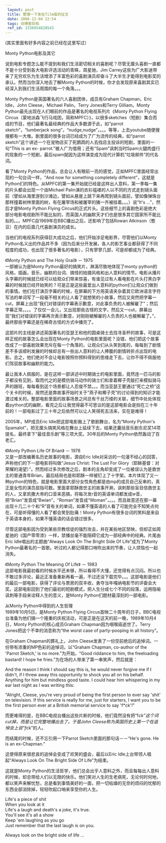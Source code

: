 ```yaml
---
 layout: post
 title: 整理一下发在film版的征文
 date: 2006-12-04 22:54
 tags: 旧博客存档
 ref_id: 1536954820543
---
```

(其实里面有好多内容之前已经在这里写过）



Monty Python电影及其它



说到电影专题怎么能不提到和我们生活密切相关的喜剧呢？尽管无厘头喜剧一直都不是十分受到各大电影评选活动的青睐，周星驰，Jim
Carrey这些为广大影迷带来了无穷欢乐为生活增添了丰富色彩的喜剧演员却奋斗了大半生才能得到电影奖的承认。然而当你深入地去了解Monty
Python的时候，你才会发现原来喜剧其实已经深入到我们生活周围的每一个角落。。。



Monty Python是英国著名的六人喜剧团体，成员有Graham Chapman，Eric Idle，John Cleese，Michael
Palin，Terry Jones和Terry Gilliam。Monty Python最先出现在人们眼前的作品是著名的电视系列片《Monty Python
Flying
Circus（蒙地派森飞行马戏团，简称MPFC）》，以很多sketches（短剧）集合而成的节目，他们最著名最经典的作品大多数源于此，如“parrot
sketch”，“lumberjack
song”，“nudge,nudge”，。。。等等，上去youtube随便搜搜都有一大堆。剧里面的很多台词已经成为了广为流传的经典，如“parrot
sketch”这个讲述一个在宠物店买了死鹦鹉的人去找店主投诉的短剧，里面的一句“This is an ex-
parrot.”被人广为借用；还有“Spam”讽刺当时Spam火腿肉盛行的现象的一个短剧，最后spam就因为这样演变成为现代计算机“垃圾邮件”的代名词。



看了Monty Python的作品，总会让人有眼前一亮的感觉，正如MPFC里面经常出现的一句台词一样，“And now for something
completely
different”，这就是Python们的特色。从MPFC的第一集开始就已经是这样出人意料，第一季每一集的片头都会出现一个由Michael
Palin演的衣衫褴褛的人以不同的方式走到镜头面前（譬如从海里游到沙滩边，譬如从悬崖上跳下来再爬到镜头面前，譬如像弹珠台那样撞着树林里面的树，有在屠宰场和被屠宰的猪一齐被挂着。。。）说“It's
...”，然后才是Monty Python Flying
Circus的正式片头。这些细节上的喜剧色彩是绝大部分电影电视剧所不能比拟的，而英国人的幽默天才们也是很多其它国家所不能比拟的。。。MPFC自1969年在BBC播出之后，还影响了包括Rowan
Atkinson（憨豆）在内的后面几代喜剧演员的成长。



当他们的电视系列获得巨大成功之后，他们开始涉足电影界，尽管他们以Monty
Python名义出的作品并不多（因为后来分开发展，各人的影艺事业都获得了不同程度的成功，也出现了很多著名的电影），只有寥寥几部，可是却都成为了经典。



《Monty Python and The Holy Grail》 － 1975  
一部被认为是Monty Python最好的搞笑片，淋漓尽致地体现了monty
python的风格，插画，音乐，幽默的台词、搞怪的拍摄风格和出人意料的情节。电影从播片头字幕的时候就已经可以给观众们带来惊喜，有谁见过有人看电影在片头打黑白字幕的时候就已经开始笑的？可是正是这些最爱出人意料的python们让观众们做到的事情。他们在打演员字幕的时候，在屏幕的下方用英语夹杂着其它欧洲语言字符写法的单词写了一段毫不相关的让人看了就想笑的小故事，然后又突然把字幕一cut，屏幕上出现“我们对错误的字幕表示歉意，对此事负责的人被解雇了”；然后字幕正常。。。。了仅仅一会儿，又出现那些古怪的文字，然后又一cut，屏幕出现“我们对错误的字幕再次表示歉意，对刚刚被解雇的人负责的人也被解雇了。”，最终那些字幕还是在稀奇古怪的方式中播完了。

这部片的主线是讲述英国著名的亚瑟王和他的圆桌骑士去找寻圣杯的故事，可是这样正规的故事怎么会出现在Monty
Python的电影里面呢？没错，他们把这个故事改成了一部喜剧效果充斥在每一个角落的，让观众们从头笑到尾的，每每到了剧情差不多该顺利发展的时候却总有一些出人意料的让人捧腹的剧情转折点出现的电影。总之，他们绝对不会让电影按照你预料得到的思维走下去，让你不得不佩服他们驾驭故事和幽默的能力。



最让我本人佩服的，是在这样一部讲述中时期骑士的电影里面，竟然连一匹马的影子都没有见到，取而代之的是模仿骑马动作的骑士们和拿着椰子壳敲打来模拟骑马声的跟班，每每看到这个场景都让人忍俊不禁。。。而当亚瑟王要通过“死亡之桥”这个关卡的时候，居然还是靠故事开始时关于“燕子和椰子壳”的讨论得到的知识才能渡过难关的。整部电影里面的故事场景之间总有千丝万缕的关联，细节中处处体现着python式的幽默，看完之后让我觉得最不可思议的是这部电影会是拍在三十年前的！一部电影过了三十年之后依然可以让人笑得死去活来，实在是难得！



2005年，MP成员Eric Idle把这部电影搬上了歌剧舞台，名为“Monty Python's
Spamalot”，把无厘头搞笑风格在舞台上延续下去，结果还囊括音乐剧东尼奖14项提名，最终拿下“最佳音乐剧”等三项大奖。30年后的Monty
Python依然轰动了百老汇。

  
《Monty Python Life Of Brian》 － 1978  
又是一部改编著名历史故事的电影，源自Eric Idle对采访的一句漫不经心的回答，声称他们的下一部电影将叫做“Jesus Christ: The Lust
For
Glory（耶稣基督：对荣耀的渴望）”。然而经过多次修改之后，剧本的主角却变成了一位被误认为是救世主的普通青年Brian，最后结局也是和耶酥一样被钉上了十字架。本片体现了又一种python的特色，就是电影里面大部分女性角色都是由mp的成员自己反串的，真正是女性的演员屈指可数。里面拿耶酥救世主的故事开涮，讽刺那些盲目信救世主的人，又拿凯撒大帝的口音来恶搞，将每次发r音的英语单词都发成w音，把“Brian”发音成“Bwian”，“Roman”发音成“Woman”，。。。而且故意还在那一幕出现十几二十个和“R”音有关的单词，如果不懂英语的人看了可能完全不知笑点何在，可是听得懂的人看了都会笑到肚痛！Monty
Python有很多台词的笑料是来自于英语本身的，如果不懂英语的话会错过很多。



尽管这部电影因为受到某些宗教信徒的强烈攻击，并在某些地区禁映，但却正如周星驰的《国产零零漆》一样，禁播丝毫不能阻碍它成为一部经典中的经典。片尾由Eric
Idle唱出的主题曲“Always Look On The Bright Side Of Life”成为了Monty
Python最著名的一首歌。听过的人都记得那口哨吹出来的节奏，让人烦恼也一起消失。

  
《Monty Python The Meaning Of Life》 － 1983  
这部电影我最初看的时候水平还未够，所以看得不大懂，还觉得有点沉闷。所以也不敢过多评论，最近正准备重新再看一遍，不过还没下载完毕。。。这部电影是他们的最后一部电影，获得了评论与票房的双丰收，勇夺当年嘎纳电影节的评委会大奖。这部电影回到了他们最初的短剧模式，把人生分成七个不同的段落，运用隐喻讽刺等手段来诠释人生的意义，是Monty
Python们题材最深刻的一部电影。



从Monty Python中得到的人生哲理  
1989年10月5日，是Monty Python Flying
Circus首映二十周年的日子，BBC电视台准备为他们搞一个隆重的庆祝活动，可是正是在这天的前一晚，1989年10月4日，Monty
Python的核心成员Graham Chapman因为咽喉癌逝世了。Terry Jones把这个不幸的消息称为“the worst case of
party-pooping in all history”。



在Graham Chapman的葬礼上，John Cleese发表了一份空前绝后的追悼词。一份带有浓重的MP色彩的追悼词，以“Graham Chapman,
co-author of the 'Parrot Sketch,' is no more.”为开始，“Good riddance to him, the
freeloading bastard! I hope he fries.”为在场的人带来了第一串笑声，然后就是：



And the reason I think I should say this is, he would never forgive me if I
didn't, if I threw away this opportunity to shock you all on his behalf.
Anything for him but mindless good taste. I could hear him whispering in my
ear last night as I was writing this:

"Alright, Cleese, you're very proud of being the first person to ever say
'shit' on television. If this service is really for me, just for starters, I
want you to be the first person ever at a British memorial service to say
'f*ck'!"



而更难得的是，在BBC电视台播出这些片断的时候，他们竟然没有把“f*ck”这个词cut掉，而是让它完整地播出去了。于是John
Cleese称为英国历史上第一个在追悼会上说“f*ck”的人。



而结尾的时候，还不忘引用一下Parrot Sketch里面的那句话－－“He's gone. He is an ex-Chapman.”



这使得原来很悲哀的追悼会变成了欢笑的盛会，最后以Eric Idle上台带领人唱起“Always Look On The Bright Side Of
Life”为结束。



这就是Monty
Python的生活哲学，他们总会出乎人意料之外，而且每每出人意料的时候，却总带给人们以无限的快乐。他们笑对人生的生老病死，无论何时何地，都以笑声来解忧愁，总是看到事情美好的一面，把一切枯燥的无奈的烦闷的忧郁的东西全部消除掉，轻轻吹起口哨来享受你的人生。



Life's a piece of shit  
When you look at it  
Life's a laugh and death's a joke, it's true.  
You'll see it's all a show  
Keep 'em laughing as you go  
Just remember that the last laugh is on you.

Always look on the bright side of life ...

